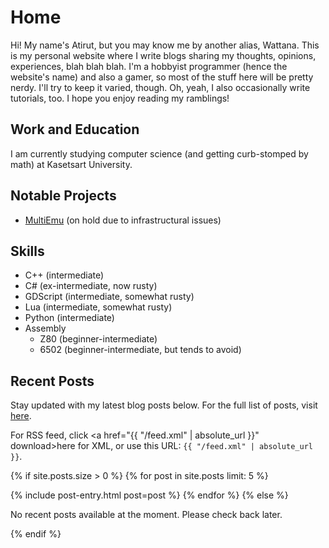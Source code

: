 # Home
Hi! My name's Atirut, but you may know me by another alias, Wattana. This is my personal website where I write blogs sharing my thoughts, opinions, experiences, blah blah blah. I'm a hobbyist programmer (hence the website's name) and also a gamer, so most of the stuff here will be pretty nerdy. I'll try to keep it varied, though. Oh, yeah, I also occasionally write tutorials, too. I hope you enjoy reading my ramblings!

## Work and Education
I am currently studying computer science (and getting curb-stomped by math) at Kasetsart University.

## Notable Projects
- [MultiEmu](https://github.com/atirut-w/multiemu/) (on hold due to infrastructural issues)

## Skills
- C++ (intermediate)
- C# (ex-intermediate, now rusty)
- GDScript (intermediate, somewhat rusty)
- Lua (intermediate, somewhat rusty)
- Python (intermediate)
- Assembly
  - Z80 (beginner-intermediate)
  - 6502 (beginner-intermediate, but tends to avoid)

## Recent Posts

Stay updated with my latest blog posts below. For the full list of posts, visit [here](/blog).

For RSS feed, click <a href="{{ "/feed.xml" | absolute_url }}" download>here</a> for XML, or use this URL: `{{ "/feed.xml" | absolute_url }}`.<br>

{% if site.posts.size > 0 %}
  {% for post in site.posts limit: 5 %}
<!-- DO NOT indent the line below, or the first and last tag from the included file breaks! -->
{% include post-entry.html post=post %}
  {% endfor %}
{% else %}
  <p>No recent posts available at the moment. Please check back later.</p>
{% endif %}

